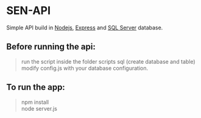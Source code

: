 # SEN-API
Simple API build in [Nodejs](https://nodejs.org/), [Express](https://expressjs.com/) and [SQL Server](https://www.npmjs.com/package/mssql) database.

## Before running the api:
> run the script inside the folder scripts sql (create database and table)
> modify config.js with your database configuration.

## To run the app:
> npm install  
> node server.js
